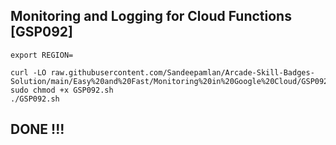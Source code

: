 ## Monitoring and Logging for Cloud Functions [GSP092]


```
export REGION=

curl -LO raw.githubusercontent.com/Sandeepamlan/Arcade-Skill-Badges-Solution/main/Easy%20and%20Fast/Monitoring%20in%20Google%20Cloud/GSP092.sh
sudo chmod +x GSP092.sh
./GSP092.sh
```

## DONE !!!
